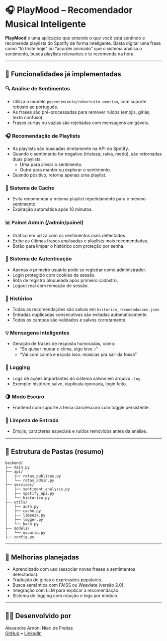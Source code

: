
# 🎧 PlayMood – Recomendador Musical Inteligente

**PlayMood** é uma aplicação que entende o que você está sentindo e recomenda playlists do Spotify de forma inteligente. Basta digitar uma frase como “tô triste hoje” ou “acordei animado” que o sistema analisa o sentimento, busca playlists relevantes e te recomenda na hora.

---

## 🚀 Funcionalidades já implementadas

### 🔍 Análise de Sentimentos
- Utiliza o modelo `pysentimiento/robertuito-emotion`, com suporte robusto ao português.
- As frases são pré-processadas para remover ruídos (emojis, gírias, texto confuso).
- Frases curtas ou vazias são rejeitadas com mensagens amigáveis.

### 🎧 Recomendação de Playlists
- As playlists são buscadas diretamente na API do Spotify.
- Quando o sentimento for negativo (tristeza, raiva, medo), são retornadas duas playlists:
  - Uma para aliviar o sentimento.
  - Outra para manter ou explorar o sentimento.
- Quando positivo, retorna apenas uma playlist.

### 🧠 Sistema de Cache
- Evita recomendar a mesma playlist repetidamente para o mesmo sentimento.
- Expiração automática após 10 minutos.

### 📊 Painel Admin (/admin/painel)
- Gráfico em pizza com os sentimentos mais detectados.
- Exibe as últimas frases analisadas e playlists mais recomendadas.
- Botão para limpar o histórico com proteção por senha.

### 🔐 Sistema de Autenticação
- Apenas o primeiro usuário pode se registrar como administrador.
- Login protegido com cookies de sessão.
- Rota de registro bloqueada após primeiro cadastro.
- Logout real com remoção de sessão.

### 📜 Histórico
- Todas as recomendações são salvas em `historico_recomendacoes.json`.
- Entradas duplicadas consecutivas são evitadas automaticamente.
- Todos os campos são validados e salvos corretamente.

### 💡 Mensagens Inteligentes
- Geração de frases de resposta humoradas, como:
  - “Se quiser mudar o clima, algo leve 🎶”
  - “Vai com calma e escuta isso: músicas pra sair da fossa”

### 🧪 Logging
- Logs de ações importantes do sistema salvos em arquivo `.log`.
- Exemplo: histórico salvo, duplicata ignorada, login feito.

### 🌗 Modo Escuro
- Frontend com suporte a tema claro/escuro com toggle persistente.

### 🧼 Limpeza de Entrada
- Emojis, caracteres especiais e ruídos removidos antes da análise.

---

## 📁 Estrutura de Pastas (resumo)
```
backend/
├── main.py
├── api/
│   ├── rotas_publicas.py
│   └── rotas_admin.py
├── services/
│   ├── sentiment_analysis.py
│   ├── spotify_api.py
│   └── historico.py
├── utils/
│   ├── auth.py
│   ├── cache.py
│   ├── limpeza.py
│   ├── logger.py
│   └── hash.py
├── models/
│   └── usuario.py
├── config.py
```

---

## 🔮 Melhorias planejadas
- Aprendizado com uso (associar novas frases a sentimentos detectados).
- Tradução de gírias e expressões populares.
- Busca semântica com FAISS ou Weaviate (versão 2.0).
- Integração com LLM para explicar a recomendação.
- Sistema de logging com rotação e logs por módulo.

---

## 👨‍💻 Desenvolvido por
Alexandre Arnoni Nieri de Freitas  
[GitHub](https://github.com/alexarnoni) • [LinkedIn](https://www.linkedin.com/in/alexandrearnoni)

